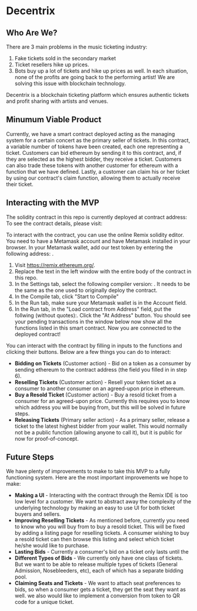 # Decentrix

## Who Are We?
There are 3 main problems in the music ticketing industry:
  1. Fake tickets sold in the secondary market
  2. Ticket resellers hike up prices.
  3. Bots buy up a lot of tickets and hike up prices as well.
In each situation, none of the profits are going back to the performing artist! We are solving this issue with blockchain technology.

Decentrix is a blockchain ticketing platform which ensures authentic tickets and profit sharing with artists and venues.

## Minumum Viable Product
Currently, we have a smart contract deployed acting as the managing system for a certain concert as the primary seller of tickets. In this contract, a variable number of tokens have been created, 
each one representing a ticket. Customers can bid ethereum by sending it to this contract, and, if they are selected as the highest bidder, they receive a ticket.
Customers can also trade these tokens with another customer for ethereum with a function that we have defined. Lastly, a customer can claim his or her ticket by using our contract's claim function, allowing them to actually receive their ticket.

## Interacting with the MVP
The solidity contract in this repo is currently deployed at contract address: 
To see the contract details, please visit:

To interact with the contract, you can use the online Remix solidity editor. You need to have a Metamask account and have Metamask installed in your browser.
In your Metamask wallet, add our test token by entering the following address: .

  1. Visit https://remix.ethereum.org/. 
  2. Replace the text in the left window with the entire body of the contract in this repo.
  3. In the Settings tab, select the following compiler version: . It needs to be the same as the one used to originally deploy the contract. 
  4. In the Compile tab, click "Start to Compile"
  5. In the Run tab, make sure your Metamask wallet is in the Account field. 
  6. In the Run tab, in the "Load contract from Address" field, put the follwing (without quotes):. Click the "At Address" button. 
     You should see your pending transactions in the window below now show all the functions listed in this smart contract. Now you are connected to the deployed contract!
     
You can interact with the contract by filling in inputs to the functions and clicking their buttons. Below are a few things you can do to interact:
  - **Bidding on Tickets** (Customer action) - Bid on a token as a consumer by sending ethereum to the contract address (the field you filled in in step 6). 
  - **Reselling Tickets** (Customer action) - Resell your token ticket as a consumer to another consumer on an agreed-upon price in ethereum.
  - **Buy a Resold Ticket** (Customer action) - Buy a resold ticket from a consumer for an agreed-upon price. Currently this requires you to know which address you will be buying from, but this will be solved in future steps.
  - **Releasing Tickets** (Primary seller action) - As a primary seller, release a ticket to the latest highest bidder from your wallet. This would normally not be a public function (allowing anyone to call it), but it is public for now for proof-of-concept.
  
## Future Steps
We have plenty of improvements to make to take this MVP to a fully functioning system. Here are the most important improvements we hope to make:
  - **Making a UI** - Interacting with the contract through the Remix IDE is too low level for a customer. We want to abstract away the complexity of the underlying technology by making an easy to use UI for both ticket buyers and sellers.
  - **Improving Reselling Tickets** - As mentioned before, currently you need to know who you will buy from to buy a resold ticket. This will be fixed by adding a listing page for reselling tickets. A consumer wishing to buy a resold ticket can then browse this listing and select which ticket he/she would like to purchase.
  - **Lasting Bids** - Currently a consumer's bid on a ticket only lasts until the
  - **Different Types of Bids** - We currently only have one class of tickets. But we want to be able to release multiple types of tickets (General Admission, Nosebleeders, etc), each of which has a separate bidding pool.
  - **Claiming Seats and Tickets** - We want to attach seat preferences to bids, so when a consumer gets a ticket, they get the seat they want as well. we also would like to implement a conversion from token to QR code for a unique ticket.
